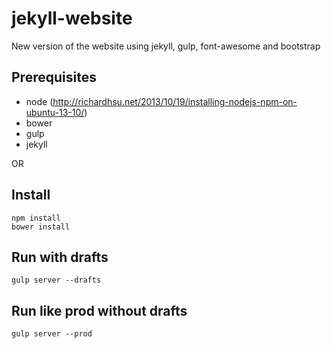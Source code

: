 jekyll-website
===============

New version of the website using jekyll, gulp, font-awesome and bootstrap

Prerequisites
-------------

* node (http://richardhsu.net/2013/10/19/installing-nodejs-npm-on-ubuntu-13-10/)
* bower
* gulp
* jekyll

OR




Install
-------

    npm install
    bower install

Run with drafts
----

    gulp server --drafts

Run like prod without drafts
----

	gulp server --prod
